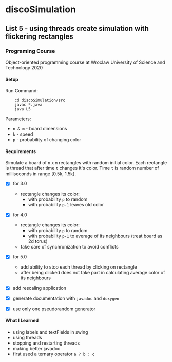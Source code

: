 # discoSimulation
## List 5 -  using threads create simulation with flickering rectangles

### Programing Course
Object-oriented programming course at Wroclaw University of Science and Technology
2020

#### Setup
Run Command:
```
    cd discoSimulation/src
    javac *.java
    java L5
```
Parameters:
* `n & m` - board dimensions
* `k`     - speed
* `p`     - probability of changing color
#### Requirements
Simulate a board of `n` x `m` rectangles with random initial color.
Each rectangle is thread that after time `t` changes it's color.
Time `t` is random number of milliseconds in range [0.5k, 1.5k].


* [x] for 3.0 
    * rectangle changes its color:
        * with probability `p` to random
        * with probability `p-1` leaves old color
* [x] for 4.0
    * rectangle changes its color:
        * with probability `p` to random
        * with probability `p-1` to average of its neighbours (treat board as 2d torus)
    * take care of synchronization to avoid conflicts
* [x] for 5.0
    * add ability to stop each thread by clicking on rectangle
    * after being clicked does not take part in calculating average color of its neighbours

* [x] add rescaling application
* [x] generate documentation with `javadoc` and `doxygen`
* [x] use only one pseudorandom generator

#### What I Learned
* using labels and textFields in swing
* using threads
* stopping and restarting threads
* making better javadoc
* first used a ternary operator `a ? b : c`

